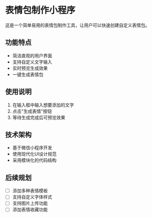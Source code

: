 # 表情包制作小程序

这是一个简单易用的表情包制作工具，让用户可以快速创建自定义表情包。

## 功能特点

- 简洁直观的用户界面
- 支持自定义文字输入
- 实时预览生成效果
- 一键生成表情包

## 使用说明

1. 在输入框中输入想要添加的文字
2. 点击"生成表情"按钮
3. 等待生成完成后可预览效果

## 技术架构

- 基于微信小程序开发
- 使用现代化UI设计规范
- 采用模块化的代码结构

## 后续规划

- [ ] 添加多种表情模板
- [ ] 支持自定义字体样式
- [ ] 支持图片上传功能
- [ ] 添加表情收藏功能 